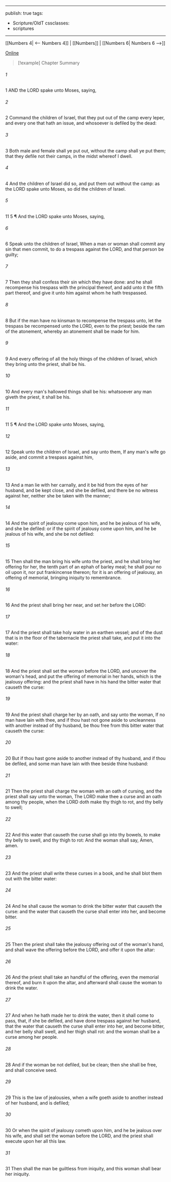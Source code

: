 

---
publish: true
tags:
  - Scripture/OldT
cssclasses:
  - scriptures
---
[[Numbers 4| <-- Numbers 4]] | [[Numbers]] | [[Numbers 6| Numbers 6 -->]]

[Online](https://churchofjesuschrist.org/study/scriptures/ot/num/5?lang=eng)

>[!example] Chapter Summary
>
###### 1
1 AND the LORD spake unto Moses, saying,
###### 2
2 Command the children of Israel, that they put out of the camp every leper, and every one that hath an issue, and whosoever is defiled by the dead:
###### 3
3 Both male and female shall ye put out, without the camp shall ye put them; that they defile not their camps, in the midst whereof I dwell.
###### 4
4 And the children of Israel did so, and put them out without the camp: as the LORD spake unto Moses, so did the children of Israel.
###### 5
11 5 ¶ And the LORD spake unto Moses, saying,
###### 6
6 Speak unto the children of Israel, When a man or woman shall commit any sin that men commit, to do a trespass against the LORD, and that person be guilty;
###### 7
7 Then they shall confess their sin which they have done: and he shall recompense his trespass with the principal thereof, and add unto it the fifth part thereof, and give it unto him against whom he hath trespassed.
###### 8
8 But if the man have no kinsman to recompense the trespass unto, let the trespass be recompensed unto the LORD, even to the priest; beside the ram of the atonement, whereby an atonement shall be made for him.
###### 9
9 And every offering of all the holy things of the children of Israel, which they bring unto the priest, shall be his.
###### 10
10 And every man's hallowed things shall be his: whatsoever any man giveth the priest, it shall be his.
###### 11
11 5 ¶ And the LORD spake unto Moses, saying,
###### 12
12 Speak unto the children of Israel, and say unto them, If any man's wife go aside, and commit a trespass against him,
###### 13
13 And a man lie with her carnally, and it be hid from the eyes of her husband, and be kept close, and she be defiled, and there be no witness against her, neither she be taken with the manner;
###### 14
14 And the spirit of jealousy come upon him, and he be jealous of his wife, and she be defiled: or if the spirit of jealousy come upon him, and he be jealous of his wife, and she be not defiled:
###### 15
15 Then shall the man bring his wife unto the priest, and he shall bring her offering for her, the tenth part of an ephah of barley meal; he shall pour no oil upon it, nor put frankincense thereon; for it is an offering of jealousy, an offering of memorial, bringing iniquity to remembrance.
###### 16
16 And the priest shall bring her near, and set her before the LORD:
###### 17
17 And the priest shall take holy water in an earthen vessel; and of the dust that is in the floor of the tabernacle the priest shall take, and put it into the water:
###### 18
18 And the priest shall set the woman before the LORD, and uncover the woman's head, and put the offering of memorial in her hands, which is the jealousy offering: and the priest shall have in his hand the bitter water that causeth the curse:
###### 19
19 And the priest shall charge her by an oath, and say unto the woman, If no man have lain with thee, and if thou hast not gone aside to uncleanness with another instead of thy husband, be thou free from this bitter water that causeth the curse:
###### 20
20 But if thou hast gone aside to another instead of thy husband, and if thou be defiled, and some man have lain with thee beside thine husband:
###### 21
21 Then the priest shall charge the woman with an oath of cursing, and the priest shall say unto the woman, The LORD make thee a curse and an oath among thy people, when the LORD doth make thy thigh to rot, and thy belly to swell;
###### 22
22 And this water that causeth the curse shall go into thy bowels, to make thy belly to swell, and thy thigh to rot: And the woman shall say, Amen, amen.
###### 23
23 And the priest shall write these curses in a book, and he shall blot them out with the bitter water:
###### 24
24 And he shall cause the woman to drink the bitter water that causeth the curse: and the water that causeth the curse shall enter into her, and become bitter.
###### 25
25 Then the priest shall take the jealousy offering out of the woman's hand, and shall wave the offering before the LORD, and offer it upon the altar:
###### 26
26 And the priest shall take an handful of the offering, even the memorial thereof, and burn it upon the altar, and afterward shall cause the woman to drink the water.
###### 27
27 And when he hath made her to drink the water, then it shall come to pass, that, if she be defiled, and have done trespass against her husband, that the water that causeth the curse shall enter into her, and become bitter, and her belly shall swell, and her thigh shall rot: and the woman shall be a curse among her people.
###### 28
28 And if the woman be not defiled, but be clean; then she shall be free, and shall conceive seed.
###### 29
29 This is the law of jealousies, when a wife goeth aside to another instead of her husband, and is defiled;
###### 30
30 Or when the spirit of jealousy cometh upon him, and he be jealous over his wife, and shall set the woman before the LORD, and the priest shall execute upon her all this law.
###### 31
31 Then shall the man be guiltless from iniquity, and this woman shall bear her iniquity.



